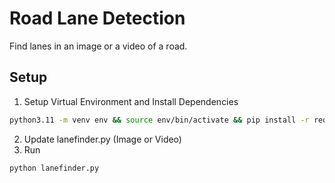 # Road Lane Detection

Find lanes in an image or a video of a road.



## Setup

1. Setup Virtual Environment and Install Dependencies
```bash
python3.11 -m venv env && source env/bin/activate && pip install -r requirements.txt
```

2. Update lanefinder.py (Image or Video)
3. Run
```bash
python lanefinder.py
```